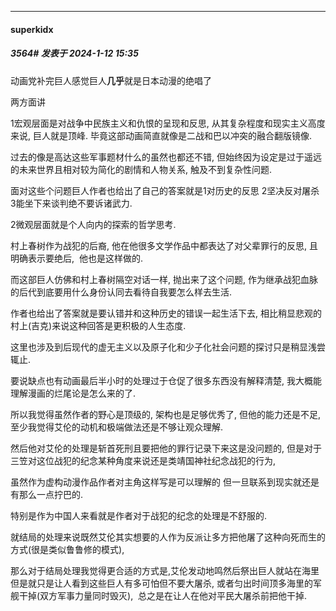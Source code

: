 
*****

####  superkidx  
##### 3564#       发表于 2024-1-12 15:35

动画党补完巨人感觉巨人<strong>几乎</strong>就是日本动漫的绝唱了

两方面讲 

1宏观层面是对战争中民族主义和仇恨的呈现和反思, 从其复杂程度和现实主义高度来说, 巨人就是顶峰. 毕竟这部动画简直就像是二战和巴以冲突的融合翻版镜像.

过去的像是高达这些军事题材什么的虽然也都还不错, 但始终因为设定是过于遥远的未来世界且相对较为简化的剧情和人物关系, 触及不到复杂性问题.

面对这些个问题巨人作者也给出了自己的答案就是1对历史的反思 2坚决反对屠杀 3能坐下来谈判绝不要诉诸武力.

2微观层面就是个人向内的探索的哲学思考.

村上春树作为战犯的后裔, 他在他很多文学作品中都表达了对父辈罪行的反思, 且明确表示要绝后,  他也是这样做的. 

而这部巨人仿佛和村上春树隔空对话一样, 抛出来了这个问题, 作为继承战犯血脉的后代到底要用什么身份认同去看待自我要怎么样去生活.

作者也给出了答案就是要认错并和这种历史的错误一起生活下去, 相比稍显悲观的村上(吉克)来说这种回答是更积极的人生态度. 

这里也涉及到后现代的虚无主义以及原子化和少子化社会问题的探讨只是稍显浅尝辄止.

要说缺点也有动画最后半小时的处理过于仓促了很多东西没有解释清楚, 我大概能理解漫画的烂尾论是怎么来的了.

所以我觉得虽然作者的野心是顶级的, 架构也是足够优秀了, 但他的能力还是不足, 至少我觉得艾伦的动机和极端做法还是不够让观众理解.

然后他对艾伦的处理是斩首死刑且要把他的罪行记录下来这是没问题的, 但是对于三笠对这位战犯的纪念某种角度来说还是类靖国神社纪念战犯的行为, 

虽然作为虚构动漫作品作者对主角这样写是可以理解的 但一旦联系到现实就还是有那么一点拧巴的.

特别是作为中国人来看就是作者对于战犯的纪念的处理是不舒服的.

就结局的处理来说既然艾伦其实想要的人作为反派让多方把他屠了这种向死而生的方式(很是类似鲁鲁修的模式), 

那么对于结局处理我觉得更合适的方式是,艾伦发动地鸣然后祭出巨人就站在海里但是就只是让人看到这些巨人有多可怕但不要大屠杀, 或者匀出时间顶多海里的军舰干掉(双方军事力量同时毁灭),  总之是在让人在他对平民大屠杀前把他干掉.

